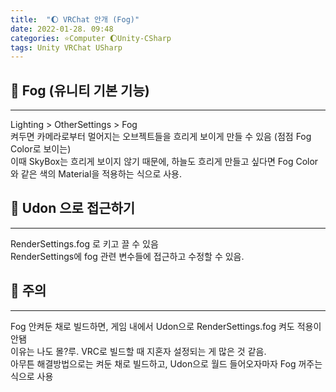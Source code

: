 ```yaml
---
title:  "🌔 VRChat 안개 (Fog)"
date: 2022-01-28. 09:48
categories: ⭐Computer 🌔Unity-CSharp
tags: Unity VRChat USharp
---
```


## 💎 Fog (유니티 기본 기능)

---

Lighting > OtherSettings > Fog  
켜두면 카메라로부터 멀어지는 오브젝트들을 흐리게 보이게 만들 수 있음 (점점 Fog Color로 보이는)  
이때 SkyBox는 흐리게 보이지 않기 때문에, 하늘도 흐리게 만들고 싶다면 Fog Color와 같은 색의 Material을 적용하는 식으로 사용.  

## 💎 Udon 으로 접근하기

---

RenderSettings.fog 로 키고 끌 수 있음  
RenderSettings에 fog 관련 변수들에 접근하고 수정할 수 있음.  

## 💎 주의

---

Fog 안켜둔 채로 빌드하면, 게임 내에서 Udon으로 RenderSettings.fog 켜도 적용이 안됌  
이유는 나도 몰?루. VRC로 빌드할 때 지혼자 설정되는 게 많은 것 같음.  
아무튼 해결방법으로는 켜둔 채로 빌드하고, Udon으로 월드 들어오자마자 Fog 꺼주는 식으로 사용  
